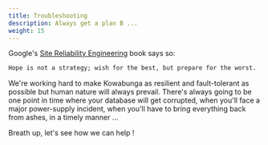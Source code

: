 ```yaml
---
title: Troubleshooting
description: Always get a plan B ...
weight: 15
---
```


Google's [Site Reliability Engineering](https://sre.google/workbook/preface/) book says so:

```txt
Hope is not a strategy; wish for the best, but prepare for the worst.
```

We're working hard to make Kowabunga as resilient and fault-tolerant as possible but human nature will always prevail. There's always going to be one point in time where your database will get corrupted, when you'll face a major power-supply incident, when you'll have to bring everything back from ashes, in a timely manner ...

Breath up, let's see how we can help !

